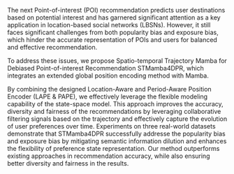 The next Point-of-interest (POI) recommendation predicts user destinations based on potential interest and has garnered significant attention as a key application in location-based social networks (LBSNs). However, it still faces significant challenges from both popularity bias and exposure bias, which hinder the accurate representation of POIs and users for balanced and effective recommendation.

To address these issues, we propose Spatio-temporal Trajectory Mamba for Debiased Point-of-interest Recommendation STMamba4DPR, which integrates an extended global position encoding method with Mamba.

By combining the designed Location-Aware and Period-Aware Position Encoder (LAPE & PAPE), we effectively leverage the flexible modeling capability of the state-space model. This approach improves the accuracy, diversity and fairness of the recommendations by leveraging collaborative filtering signals based on the trajectory and effectively capture the evolution of user preferences over time.
Experiments on three real-world datasets demonstrate that STMamba4DPR successfully addresse the popularity bias and exposure bias by mitigating semantic information dilution and enhances the flexibility of preference state representation. Our method outperforms existing approaches in recommendation accuracy, while also ensuring better diversity and fairness in the results.